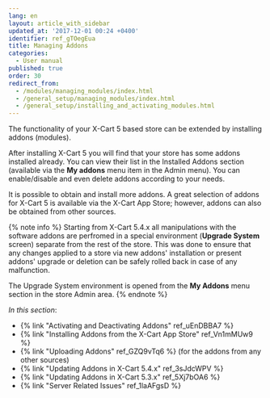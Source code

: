 ```yaml
---
lang: en
layout: article_with_sidebar
updated_at: '2017-12-01 00:24 +0400'
identifier: ref_gTOegEua
title: Managing Addons
categories:
  - User manual
published: true
order: 30
redirect_from:
  - /modules/managing_modules/index.html
  - /general_setup/managing_modules/index.html
  - /general_setup/installing_and_activating_modules.html
---
```

The functionality of your X-Cart 5 based store can be extended by installing addons (modules). 

After installing X-Cart 5 you will find that your store has some addons installed already. You can view their list in the Installed Addons section (available via the **My addons** menu item in the Admin menu). You can enable/disable and even delete addons according to your needs.

It is possible to obtain and install more addons. A great selection of addons for X-Cart 5 is available via the X-Cart App Store; however, addons can also be obtained from other sources. 

{% note info %}
Starting from X-Cart 5.4.x all manipulations with the software addons are perfromed in a special environment (**Upgrade System** screen) separate from the rest of the store. This was done to ensure that any changes applied to a store via new addons' installation or present addons' upgrade or deletion can be safely rolled back in case of any malfunction.

The Upgrade System environment is opened from the **My Addons** menu section in the store Admin area.
{% endnote %}

_In this section_:
*  {% link "Activating and Deactivating Addons" ref_uEnDBBA7 %}
*  {% link "Installing Addons from the X-Cart App Store" ref_Vn1mMUw9 %}
*  {% link "Uploading Addons" ref_GZQ9vTq6 %} (for the addons from any other sources)
*  {% link "Updating Addons in X-Cart 5.4.x" ref_3sJdcWPV %}
*  {% link "Updating Addons in X-Cart 5.3.x" ref_5Xj7bOA6 %}
*  {% link "Server Related Issues" ref_1laAFgsD %}
